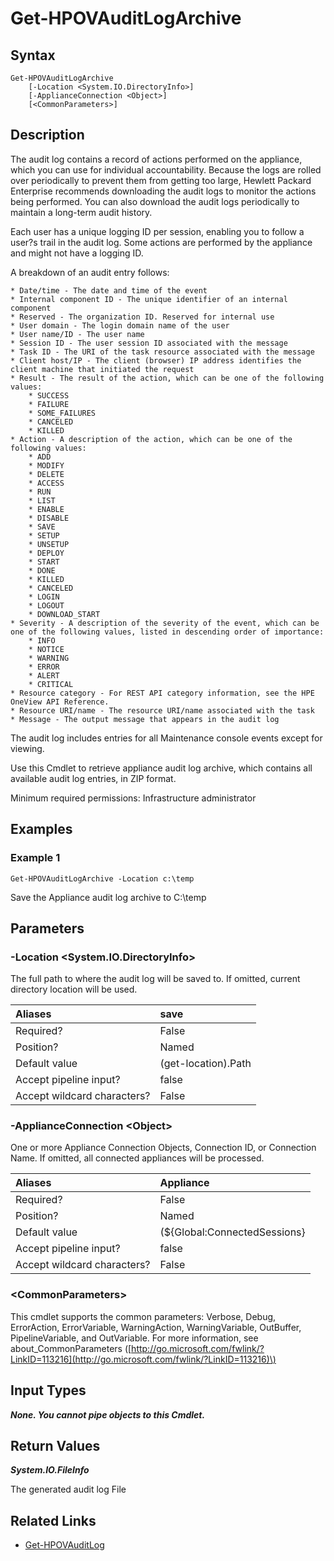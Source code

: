 ﻿---
description: Download archive of appliance audit logs.
---

# Get-HPOVAuditLogArchive

## Syntax

```text
Get-HPOVAuditLogArchive
    [-Location <System.IO.DirectoryInfo>]
    [-ApplianceConnection <Object>]
    [<CommonParameters>]
```

## Description

The audit log contains a record of actions performed on the appliance, which you can use for individual accountability. Because the logs are rolled over periodically to prevent them from getting too large, Hewlett Packard Enterprise recommends downloading the audit logs to monitor the actions being performed. You can also download the audit logs periodically to maintain a long-term audit history.

Each user has a unique logging ID per session, enabling you to follow a user?s trail in the audit log. Some actions are performed by the appliance and might not have a logging ID.

A breakdown of an audit entry follows:

    * Date/time - The date and time of the event
    * Internal component ID - The unique identifier of an internal component
    * Reserved - The organization ID. Reserved for internal use
    * User domain - The login domain name of the user
    * User name/ID - The user name
    * Session ID - The user session ID associated with the message
    * Task ID - The URI of the task resource associated with the message
    * Client host/IP - The client (browser) IP address identifies the client machine that initiated the request
    * Result - The result of the action, which can be one of the following values:
        * SUCCESS
        * FAILURE
        * SOME_FAILURES
        * CANCELED
        * KILLED
    * Action - A description of the action, which can be one of the following values:
        * ADD
        * MODIFY
        * DELETE
        * ACCESS
        * RUN
        * LIST
        * ENABLE
        * DISABLE
        * SAVE
        * SETUP
        * UNSETUP
        * DEPLOY
        * START
        * DONE
        * KILLED
        * CANCELED
        * LOGIN
        * LOGOUT
        * DOWNLOAD_START
    * Severity - A description of the severity of the event, which can be one of the following values, listed in descending order of importance:
        * INFO
        * NOTICE
        * WARNING
        * ERROR
        * ALERT
        * CRITICAL
    * Resource category - For REST API category information, see the HPE OneView API Reference.
    * Resource URI/name - The resource URI/name associated with the task
    * Message - The output message that appears in the audit log

The audit log includes entries for all Maintenance console events except for viewing.

Use this Cmdlet to retrieve appliance audit log archive, which contains all available audit log entries, in ZIP format.

Minimum required permissions:  Infrastructure administrator

## Examples

###  Example 1 

```text
Get-HPOVAuditLogArchive -Location c:\temp
```

Save the Appliance audit log archive to C:\temp

## Parameters

### -Location &lt;System.IO.DirectoryInfo&gt;

The full path to where the audit log will be saved to.  If omitted, current directory location will be used.

| Aliases | save |
| :--- | :--- |
| Required? | False |
| Position? | Named |
| Default value | (get-location).Path |
| Accept pipeline input? | false |
| Accept wildcard characters? | False |

### -ApplianceConnection &lt;Object&gt;

One or more Appliance Connection Objects, Connection ID, or Connection Name.  If omitted, all connected appliances will be processed.

| Aliases | Appliance |
| :--- | :--- |
| Required? | False |
| Position? | Named |
| Default value | (${Global:ConnectedSessions} | ? Default) |
| Accept pipeline input? | false |
| Accept wildcard characters? | False |

### &lt;CommonParameters&gt;

This cmdlet supports the common parameters: Verbose, Debug, ErrorAction, ErrorVariable, WarningAction, WarningVariable, OutBuffer, PipelineVariable, and OutVariable. For more information, see about\_CommonParameters \([http://go.microsoft.com/fwlink/?LinkID=113216](http://go.microsoft.com/fwlink/?LinkID=113216)\)

## Input Types

_**None.  You cannot pipe objects to this Cmdlet.**_

## Return Values

_**System.IO.FileInfo**_

The generated audit log File

## Related Links

* [Get-HPOVAuditLog](get-hpovauditlog.md)

